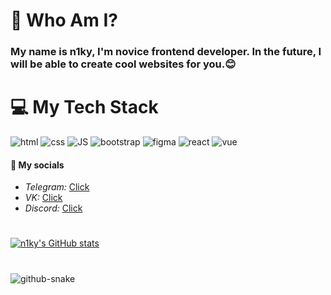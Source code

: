 <link href='https://unpkg.com/boxicons@2.1.4/css/boxicons.min.css' rel='stylesheet'>


# 🌟 Who Am I?
### My name is <strong>n1ky</strong>, I'm novice frontend developer. In the future, I will be able to create cool websites for you.😊

# 💻 My Tech Stack
![html](https://github.com/user-attachments/assets/535d7ed4-c90f-4edb-8993-67d5c1fdc878)
![css](https://github.com/user-attachments/assets/523c21d0-6d45-41f0-bcca-d6320e126953)
![JS](https://github.com/user-attachments/assets/64a35f76-bd08-4690-94e7-e498a3c2479a)
![bootstrap](https://github.com/user-attachments/assets/12e12d57-6d5d-4fe0-9952-4bc5ac9bf835)
![figma](https://github.com/user-attachments/assets/c21ee441-41cf-48dc-b81d-0a0214dc14f2)
![react](https://github.com/user-attachments/assets/0bda3ea2-8c81-4273-9d7a-f56823039029)
![vue](https://github.com/user-attachments/assets/45db7a4e-9af1-499c-9317-6ef71d7436eb)

#### 📩 My socials
<ul>
  <li><i>Telegram: </i><a href="https://t.me/trenn1ky" alt="telegram">Click</a></li>
  <li><i>VK: </i><a href="https://vk.com/huinyia" alt="vk">Click</a></li>
  <li><i>Discord: </i><a href="https://discordapp.com/users/n1kyfn" alt="discord">Click</a></li>
</ul>

#

[![n1ky's GitHub stats](https://github-readme-stats.vercel.app/api?username=n1kyfn)](https://github.com/n1kyfn/github-readme-stats)

#

![github-snake](https://github.com/user-attachments/assets/28815ff6-9d15-41d0-ad9a-ff7f57d903e1)


#

